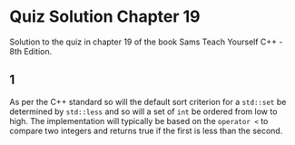 # Quiz Solution Chapter 19

Solution to the quiz in chapter 19 of the book Sams Teach Yourself C++ - 8th Edition.

## 1

As per the C++ standard so will the default sort criterion for a `std::set` be determined by `std::less` and so will a set of `int` be ordered from low to high. The implementation will typically be based on the `operator <` to compare two integers and returns true if the first is less than the second.
